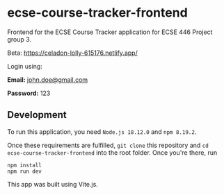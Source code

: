 # ecse-course-tracker-frontend
Frontend for the ECSE Course Tracker application for ECSE 446 Project group 3.

Beta: https://celadon-lolly-615176.netlify.app/

Login using:

__Email:__ john.doe@gmail.com

__Password:__ 123

## Development

To run this application, you need ```Node.js 18.12.0``` and ```npm 8.19.2```.

Once these requirements are fulfilled, ```git clone``` this repository and ```cd ecse-course-tracker-frontend``` into the root folder. Once you're there, run

```
npm install
npm run dev
```

This app was built using Vite.js.
